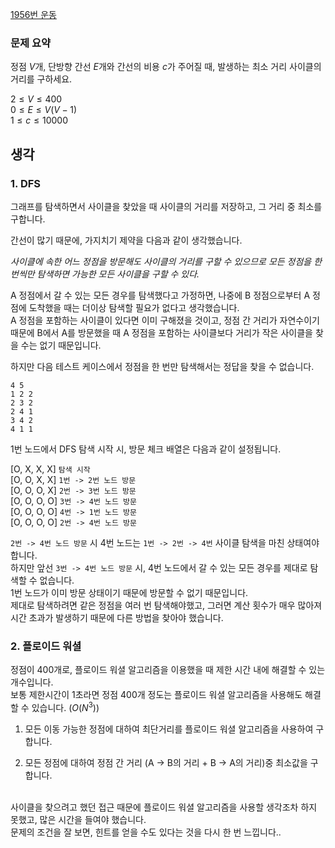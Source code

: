 [1956번 운동](https://www.acmicpc.net/problem/1956)

### 문제 요약

정점 $V$개, 단방향 간선 $E$개와 간선의 비용 $c$가 주어질 때, 발생하는 최소 거리 사이클의 거리를 구하세요.

$2 ≤ V ≤ 400$<br>
$0 ≤ E ≤ V(V-1)$<br>
$1 ≤ c ≤ 10000$<br>

## 생각

### 1. DFS

그래프를 탐색하면서 사이클을 찾았을 때 사이클의 거리를 저장하고, 그 거리 중 최소를 구합니다.

간선이 많기 때문에, 가지치기 제약을 다음과 같이 생각했습니다.

_사이클에 속한 어느 정점을 방문해도 사이클의 거리를 구할 수 있으므로 모든 정점을 한번씩만 탐색하면 가능한 모든 사이클을 구할 수 있다._

A 정점에서 갈 수 있는 모든 경우를 탐색했다고 가정하면, 나중에 B 정점으로부터 A 정점에 도착했을 때는 더이상 탐색할 필요가 없다고 생각했습니다.<br>
A 정점을 포함하는 사이클이 있다면 이미 구해졌을 것이고, 정점 간 거리가 자연수이기 때문에 B에서 A를 방문했을 때 A 정점을 포함하는 사이클보다 거리가 작은 사이클을 찾을
수는 없기 때문입니다.

하지만 다음 테스트 케이스에서 정점을 한 번만 탐색해서는 정답을 찾을 수 없습니다.

```
4 5
1 2 2
2 3 2
2 4 1
3 4 2
4 1 1
```

1번 노드에서 DFS 탐색 시작 시, 방문 체크 배열은 다음과 같이 설정됩니다.

[O, X, X, X] `탐색 시작`<br>
[O, O, X, X] `1번 -> 2번 노드 방문`<br>
[O, O, O, X] `2번 -> 3번 노드 방문`<br>
[O, O, O, O] `3번 -> 4번 노드 방문`<br>
[O, O, O, O] `4번 -> 1번 노드 방문`<br>
[O, O, O, O] `2번 -> 4번 노드 방문`<br>

`2번 -> 4번 노드 방문` 시 4번 노드는 `1번 -> 2번 -> 4번` 사이클 탐색을 마친 상태여야 합니다.<br>
하지만 앞선 `3번 -> 4번 노드 방문` 시, 4번 노드에서 갈 수 있는 모든 경우를 제대로 탐색할 수 없습니다.<br>
1번 노드가 이미 방문 상태이기 때문에 방문할 수 없기 때문입니다.<br>
제대로 탐색하려면 같은 정점을 여러 번 탐색해야했고, 그러면 계산 횟수가 매우 많아져 시간 초과가 발생하기 때문에 다른 방법을 찾아야 했습니다.

### 2. 플로이드 워셜

정점이 400개로, 플로이드 워셜 알고리즘을 이용했을 때 제한 시간 내에 해결할 수 있는 개수입니다.<br>
보통 제한시간이 1초라면 정점 400개 정도는 플로이드 워셜 알고리즘을 사용해도 해결할 수 있습니다. ($O(N^3)$)

1. 모든 이동 가능한 정점에 대하여 최단거리를 플로이드 워셜 알고리즘을 사용하여 구합니다.


2. 모든 정점에 대하여 정점 간 거리 (A -> B의 거리 + B -> A의 거리)중 최소값을 구합니다.

<br>
사이클을 찾으려고 했던 접근 때문에 플로이드 워셜 알고리즘을 사용할 생각조차 하지 못했고, 많은 시간을 들여야 했습니다.<br>
문제의 조건을 잘 보면, 힌트를 얻을 수도 있다는 것을 다시 한 번 느낍니다..
